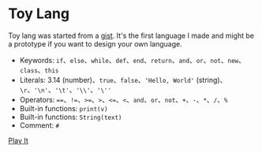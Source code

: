 # Toy Lang

Toy lang was started from a [gist](https://gist.github.com/JustinSDK/9c38136b90137387ad3518d4e99d15ba). It's the first language I made and might be a prototype if you want to design your own language.

- Keywords: `if`、`else`、`while`、`def`、`end`、`return`、`and`、`or`、`not`、`new`、`class`、`this`
- Literals: 3.14 (number)、`true`、`false`、`'Hello, World'` (string)、`\r`、`'\n'`、`'\t'`、`'\\'`、`'\''`
- Operators: `==`、`!=`、`>=`、`>`、`<=`、`<`、`and`、`or`、`not`、`+`、`-`、`*`、`/`、`%`
- Built-in functions: `print(v)`
- Built-in functions: `String(text)`
- Comment: `#`

[Play It](https://openhome.cc/Gossip/Computation/toy_lang/)
